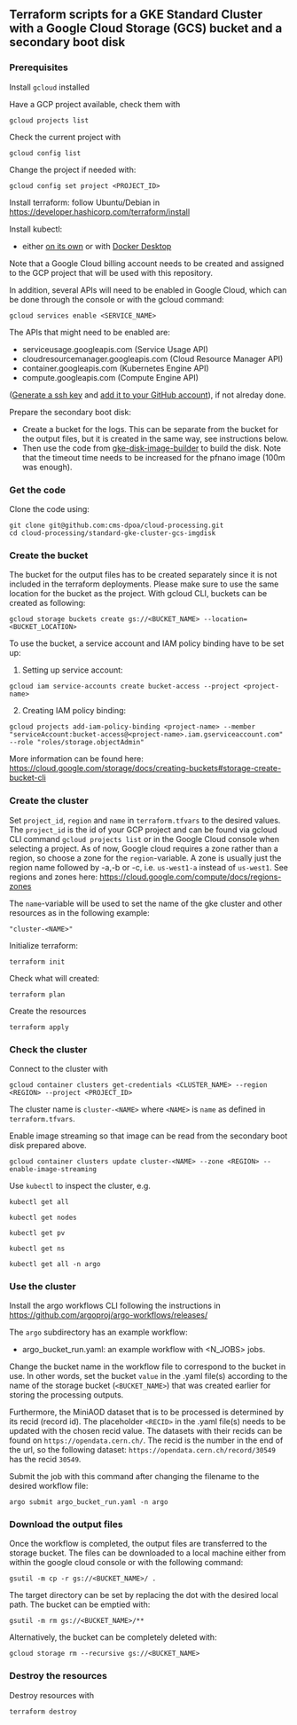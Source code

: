 ## Terraform scripts for a GKE Standard Cluster with a Google Cloud Storage (GCS) bucket and a secondary boot disk

### Prerequisites


Install `gcloud` installed

Have a GCP project available, check them with

```
gcloud projects list
```

Check the current project with

```
gcloud config list
```

Change the project if needed with:

```
gcloud config set project <PROJECT_ID>
```

Install terraform: follow Ubuntu/Debian in https://developer.hashicorp.com/terraform/install

Install kubectl:
- either [on its own](https://kubernetes.io/docs/tasks/tools/install-kubectl-linux/#install-using-native-package-management) or with [Docker Desktop](https://www.docker.com/products/docker-desktop/)

Note that a Google Cloud billing account needs to be created and assigned to the GCP project that will be used with this repository.

In addition, several APIs will need to be enabled in Google Cloud, which can be done through the console or with the gcloud command:

```
gcloud services enable <SERVICE_NAME>
```

The APIs that might need to be enabled are:
- serviceusage.googleapis.com (Service Usage API)
- cloudresourcemanager.googleapis.com (Cloud Resource Manager API)
- container.googleapis.com (Kubernetes Engine API)
- compute.googleapis.com (Compute Engine API)

([Generate a ssh key](https://docs.github.com/en/authentication/connecting-to-github-with-ssh/generating-a-new-ssh-key-and-adding-it-to-the-ssh-agent?platform=linux) and [add it to your GitHub account](https://docs.github.com/en/authentication/connecting-to-github-with-ssh/adding-a-new-ssh-key-to-your-github-account?tool=webui)), if not alreday done.

Prepare the secondary boot disk:

- Create a bucket for the logs. This can be separate from the bucket for the output files, but it is created in the same way, see instructions below. 
- Then use the code from [gke-disk-image-builder](https://github.com/GoogleCloudPlatform/ai-on-gke/tree/main/tools/gke-disk-image-builder) to build the disk. Note that the timeout time needs to be increased for the pfnano image (100m was enough).

### Get the code

Clone the code using:

```
git clone git@github.com:cms-dpoa/cloud-processing.git
cd cloud-processing/standard-gke-cluster-gcs-imgdisk
```

### Create the bucket

The bucket for the output files has to be created separately since it is not included in the terraform deployments.
Please make sure to use the same location for the bucket as the project.
With gcloud CLI, buckets can be created as following:

```
gcloud storage buckets create gs://<BUCKET_NAME> --location=<BUCKET_LOCATION>
```

To use the bucket, a service account and IAM policy binding have to be set up:

1. Setting up service account:
```
gcloud iam service-accounts create bucket-access --project <project-name>
```
2. Creating IAM policy binding:
```
gcloud projects add-iam-policy-binding <project-name> --member "serviceAccount:bucket-access@<project-name>.iam.gserviceaccount.com" --role "roles/storage.objectAdmin"
```

More information can be found here: https://cloud.google.com/storage/docs/creating-buckets#storage-create-bucket-cli


### Create the cluster

Set `project_id`, `region` and `name` in `terraform.tfvars` to the desired values.
The `project_id` is the id of your GCP project and can be found via gcloud CLI command `gcloud projects list` or in the Google Cloud console when selecting a project.
As of now, Google cloud requires a zone rather than a region, so choose a zone for the `region`-variable.
A zone is usually just the region name followed by -a,-b or -c, i.e. `us-west1-a` instead of `us-west1`.
See regions and zones here: https://cloud.google.com/compute/docs/regions-zones

The `name`-variable will be used to set the name of the gke cluster and other resources as in the following example: 

```
"cluster-<NAME>"
```

Initialize terraform:

```
terraform init
```

Check what will created:

```
terraform plan
```

Create the resources

```
terraform apply
```

### Check the cluster

Connect to the cluster with

```
gcloud container clusters get-credentials <CLUSTER_NAME> --region <REGION> --project <PROJECT_ID>
```

The cluster name is `cluster-<NAME>` where `<NAME>` is `name` as defined in `terraform.tfvars`.

Enable image streaming so that image can be read from the secondary boot disk prepared above.

```
gcloud container clusters update cluster-<NAME> --zone <REGION> --enable-image-streaming
```

Use `kubectl` to inspect the cluster, e.g.

```
kubectl get all
```

```
kubectl get nodes
```

```
kubectl get pv
```

```
kubectl get ns
```

```
kubectl get all -n argo
```

### Use the cluster

Install the argo workflows CLI following the instructions in https://github.com/argoproj/argo-workflows/releases/

The `argo` subdirectory has an example workflow:

- argo_bucket_run.yaml: an example workflow with <N_JOBS> jobs.

Change the bucket name in the workflow file to correspond to the bucket in use.
In other words, set the bucket `value` in the .yaml file(s) according to the name of the storage bucket (`<BUCKET_NAME>`) that was created earlier for storing the processing outputs.

Furthermore, the MiniAOD dataset that is to be processed is determined by its recid (record id). The placeholder `<RECID>` in the .yaml file(s) needs to be updated with the chosen recid value.
The datasets with their recids can be found on `https://opendata.cern.ch/`.
The recid is the number in the end of the url, so the following dataset: `https://opendata.cern.ch/record/30549` has the recid `30549`.

Submit the job with this command after changing the filename to the desired workflow file:
```
argo submit argo_bucket_run.yaml -n argo 
```

### Download the output files
Once the workflow is completed, the output files are transferred to the storage bucket.
The files can be downloaded to a local machine either from within the google cloud console or with the following command:
```
gsutil -m cp -r gs://<BUCKET_NAME>/ .
```
The target directory can be set by replacing the dot with the desired local path.
The bucket can be emptied with:
```
gsutil -m rm gs://<BUCKET_NAME>/**
```
Alternatively, the bucket can be completely deleted with:
```
gcloud storage rm --recursive gs://<BUCKET_NAME>
```

### Destroy the resources

Destroy resources with

```
terraform destroy
```
